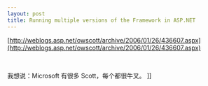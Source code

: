 ```yaml
---
layout: post
title: Running multiple versions of the Framework in ASP.NET
---
```

[http://weblogs.asp.net/owscott/archive/2006/01/26/436607.aspx](http://weblogs.asp.net/owscott/archive/2006/01/26/436607.aspx)

&nbsp;

我想说：Microsoft 有很多 Scott，每个都很牛叉。
]]